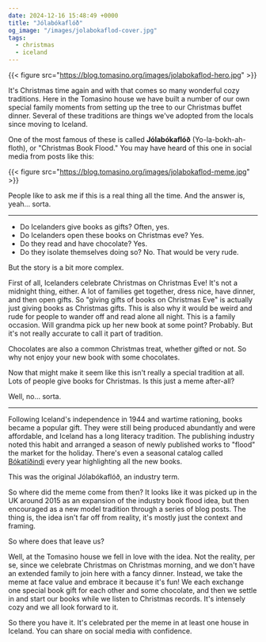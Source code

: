 ```yaml
---
date: 2024-12-16 15:48:49 +0000
title: "Jólabókaflóð"
og_image: "/images/jolabokaflod-cover.jpg"
tags:
  - christmas
  - iceland
---
```


{{< figure src="https://blog.tomasino.org/images/jolabokaflod-hero.jpg" >}}

It's Christmas time again and with that comes so many wonderful cozy traditions.
Here in the Tomasino house we have built a number of our own special family
moments from setting up the tree to our Christmas buffet dinner. Several of
these traditions are things we've adopted from the locals since moving to
Iceland.

One of the most famous of these is called **Jólabókaflóð**
(Yo-la-bokh-ah-floth), or "Christmas Book Flood." You may have heard of this one
in social media from posts like this:

{{< figure src="https://blog.tomasino.org/images/jolabokaflod-meme.jpg" >}}

People like to ask me if this is a real thing all the time. And the answer is,
yeah… sorta.

---

* Do Icelanders give books as gifts? Often, yes.
* Do Icelanders open these books on Christmas eve? Yes.
* Do they read and have chocolate? Yes.
* Do they isolate themselves doing so? No. That would be very rude.

But the story is a bit more complex.

First of all, Icelanders celebrate Christmas on Christmas Eve! It's not
a midnight thing, either. A lot of families get together, dress nice, have
dinner, and then open gifts. So "giving gifts of books on Christmas Eve" is
actually just giving books as Christmas gifts. This is also why it would be
weird and rude for people to wander off and read alone all night. This is
a family occasion. Will grandma pick up her new book at some point? Probably.
But it's not really accurate to call it part of tradition.

Chocolates are also a common Christmas treat, whether gifted or not. So why not
enjoy your new book with some chocolates.

Now that might make it seem like this isn't really a special tradition at all.
Lots of people give books for Christmas. Is this just a meme after-all?

Well, no… sorta.

---

Following Iceland's independence in 1944 and wartime rationing, books became
a popular gift. They were still being produced abundantly and were affordable,
and Iceland has a long literacy tradition. The publishing industry noted this
habit and arranged a season of newly published works to "flood" the market for
the holiday. There's even a seasonal catalog called
[Bókatíðindi](https://www.bokatidindi.is/) every year highlighting all the new
books.

This was the original Jólabókaflóð, an industry term.

So where did the meme come from then? It looks like it was picked up in the UK
around 2015 as an expansion of the industry book flood idea, but then encouraged
as a new model tradition through a series of blog posts. The thing is, the idea
isn't far off from reality, it's mostly just the context and framing.

So where does that leave us?

Well, at the Tomasino house we fell in love with the idea. Not the reality, per
se, since we celebrate Christmas on Christmas morning, and we don't have an
extended family to join here with a fancy dinner. Instead, we take the meme at
face value and embrace it because it's fun! We each exchange one special book
gift for each other and some chocolate, and then we settle in and start our
books while we listen to Christmas records. It's intensely cozy and we all look
forward to it.

So there you have it. It's celebrated per the meme in at least one house in
Iceland. You can share on social media with confidence.


<!--  vim: set shiftwidth=4 tabstop=4 expandtab: -->
